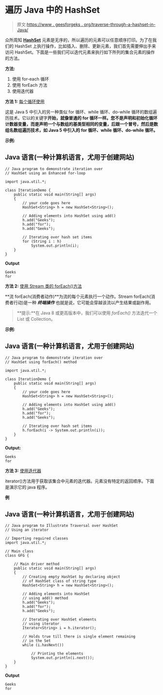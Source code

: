 # 遍历 Java 中的 HashSet

> 原文:[https://www . geesforgeks . org/traverse-through-a-hashset-in-Java/](https://www.geeksforgeeks.org/traverse-through-a-hashset-in-java/)

众所周知 [**HashSet**](https://www.geeksforgeeks.org/hashset-in-java/) 元素是无序的，所以遍历的元素可以任意顺序打印。为了在我们的 HashSet 上执行操作，比如插入、删除、更新元素，我们首先需要伸出手来访问 HashSet。下面是一些我们可以迭代元素来执行如下所列的集合元素的操作的方法。

**方法:**

1.  使用 for-each 循环
2.  使用 forEach 方法
3.  使用迭代器

**方法 1:** [每个循环使用](https://www.geeksforgeeks.org/for-each-loop-in-java/)

这是 Java 5 中引入的另一种类似 for 循环、while 循环、do-while 循环的数组遍历技术。它以的关键字**开始，就像普通的 for 循环一样。您不是声明和初始化循环计数器变量，而是声明一个与数组的基类型相同的变量，后跟一个冒号，然后是数组名数组遍历技术，如 Java 5 中引入的 for 循环、while 循环、do-while 循环。**

**示例:**

## Java 语言(一种计算机语言，尤用于创建网站)

```
// Java program to demonstrate iteration over
// HashSet using an Enhanced for-loop

import java.util.*;

class IterationDemo {
    public static void main(String[] args)
    {
        // your code goes here
        HashSet<String> h = new HashSet<String>();

        // Adding elements into HashSet using add()
        h.add("Geeks");
        h.add("for");
        h.add("Geeks");

        // Iterating over hash set items
        for (String i : h) 
            System.out.println(i);        
    }
}
```

**Output**

```
Geeks
for
```

**方法 2:** [使用 Stream 类的 forEach()方法](https://www.geeksforgeeks.org/stream-foreach-method-java-examples/)

**流 forEach(消费者动作)**为流的每个元素执行一个动作。Stream forEach(消费者行动)是一种 ***终端操作*** 也就是说，它可能会穿越该流以产生结果或副作用。

> **提示:**在 Java 8 或更高版本中，我们可以使用 *forEach()* 方法迭代一个 List 或 Collection。

**示例:**

## Java 语言(一种计算机语言，尤用于创建网站)

```
// Java program to demonstrate iteration over
// HashSet using forEach() method

import java.util.*;

class IterationDemo {
    public static void main(String[] args)
    {
        // your code goes here
        HashSet<String> h = new HashSet<String>();

        // Adding elements into HashSet using add()
        h.add("Geeks");
        h.add("for");
        h.add("Geeks");

        // Iterating over hash set items
        h.forEach(i -> System.out.println(i));
    }
}
```

**Output:** 

```
Geeks
for
```

**方法 3:** [使用迭代器](https://www.geeksforgeeks.org/iterators-in-java/)

iterator()方法用于获取该集合中元素的迭代器。元素没有特定的返回顺序。下面是演示它的 java 程序。

**例**

## Java 语言(一种计算机语言，尤用于创建网站)

```
// Java program to Illustrate Traversal over HashSet
// Using an iterator

// Importing required classes
import java.util.*;

// Main class
class GFG {

    // Main driver method
    public static void main(String[] args)
    {
        // Creating empty HashSet by declaring object
        // of HashSet class of string type
        HashSet<String> h = new HashSet<String>();

        // Adding elements into HashSet
        // using add() method
        h.add("Geeks");
        h.add("for");
        h.add("Geeks");

        // Iterating over HashSet elements
        // using iterator
        Iterator<String> i = h.iterator();

        // Holds true till there is single element remaining
        // in the Set
        while (i.hasNext())

            // Printing the elements
            System.out.println(i.next());
    }
}
```

**Output**

```
Geeks
for
```